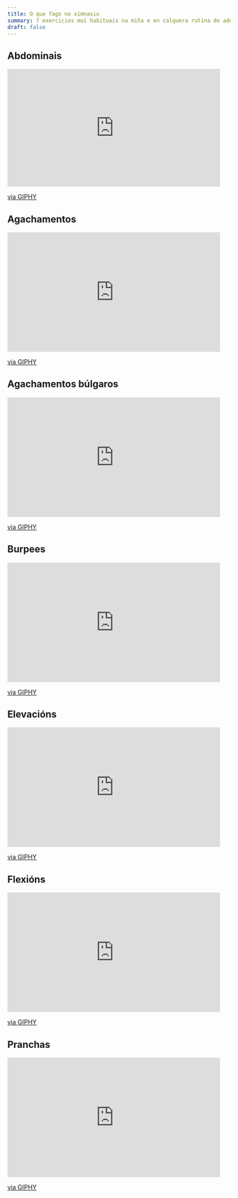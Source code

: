 ```yaml
---
title: O que fago no ximnasio
summary: 7 exercicios moi habituais na miña e en calquera rutina de adestramento
draft: false
---
```

## Abdominais

<iframe src="https://giphy.com/embed/jQratcmckkyoZH85v6" width="480" height="266" frameBorder="0" class="giphy-embed" allowFullScreen></iframe><p><a href="https://giphy.com/gifs/ARRAY-alaska-alaskaisadrag-arraynow-jQratcmckkyoZH85v6">via GIPHY</a></p>

## Agachamentos

<iframe src="https://giphy.com/embed/12gfmMhX8qNe5W" width="480" height="270" frameBorder="0" class="giphy-embed" allowFullScreen></iframe><p><a href="https://giphy.com/gifs/squats-squat-variation-12gfmMhX8qNe5W">via GIPHY</a></p>

## Agachamentos búlgaros

<iframe src="https://giphy.com/embed/Q8O1oo9cKR3zbBJA2D" width="480" height="270" frameBorder="0" class="giphy-embed" allowFullScreen></iframe><p><a href="https://giphy.com/gifs/hockeytraining-bulgarian-split-squat-hockey-Q8O1oo9cKR3zbBJA2D">via GIPHY</a></p>

## Burpees

<iframe src="https://giphy.com/embed/l41YgS3UPP5Qjwr8Q" width="480" height="270" frameBorder="0" class="giphy-embed" allowFullScreen></iframe><p><a href="https://giphy.com/gifs/burpees-l41YgS3UPP5Qjwr8Q">via GIPHY</a></p>

## Elevacións 

<iframe src="https://giphy.com/embed/LfnUzLwws4lva" width="480" height="270" frameBorder="0" class="giphy-embed" allowFullScreen></iframe><p><a href="https://giphy.com/gifs/girlshbo-thanksgiving-exercise-marnie-LfnUzLwws4lva">via GIPHY</a></p>

## Flexións

<iframe src="https://giphy.com/embed/tPfMQQzx9EqvC" width="480" height="270" frameBorder="0" class="giphy-embed" allowFullScreen></iframe><p><a href="https://giphy.com/gifs/exercise-push-ups-tPfMQQzx9EqvC">via GIPHY</a></p>

## Pranchas

<iframe src="https://giphy.com/embed/YPKQtsXd5Ihb6v0Pgb" width="480" height="270" frameBorder="0" class="giphy-embed" allowFullScreen></iframe><p><a href="https://giphy.com/gifs/abdominal-prancha-ponte-YPKQtsXd5Ihb6v0Pgb">via GIPHY</a></p>